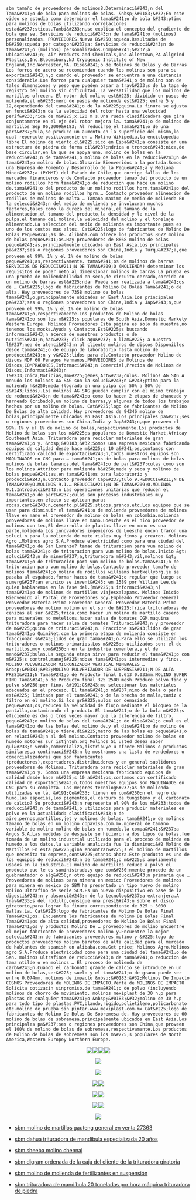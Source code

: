 
```
sbm tamaño de proveedores de molinos8.Determinaci&#243;n del Tama&#241;o de bola para molinos de bolas. &nbsp;&#0183;&#32;En este video se estudia como determinar el tama&#241;o de bola &#243;ptimo para molinos de bolas utilizando correlaciones estad&#237;sticas.Tambi&#233;n,se explica el concepto del gradiente de bola que se. Servicios de reducci&#243;n de tama&#241;o (molinos) personalizados. PROVEEDORES.Nueva B&#250;squeda.Resultados de b&#250;squeda por categor&#237;a: Servicios de reducci&#243;n de tama&#241;o (molinos) personalizados.Compa&#241;&#237;a Ubicaci&#243;n; Air Products and Chemicals,Inc.Allentown,PA Allgrind Plastics,Inc.Bloomsbury,NJ Cryogenic Institute of New England,Inc.Worcester,MA. Dise&#241;o de Molinos de Bolas y de Barras Los forros de acero se recomiendan cuando los molinos son para su exportaci&#243;n,o cuando el proveedor se encuentra a una distancia considerable.Los forros para cualquier tama&#241;o de molino son de tales dimensiones y peso que pueden pasar a trav&#233;s de la tapa de registro del molino sin dificultad. La versatilidad que los molinos de martillos ofrecen. El rotor del molino est&#225; dividido en pasos de molienda,el n&#250;mero de pasos de molienda est&#225; entre 5 y 12,dependiendo del tama&#241;o de la m&#225;quina.La finura se ajusta en funci&#243;n de la velocidad del rotor hasta una velocidad perif&#233;rica de m&#225;x.120 m s.Una rueda clasificadora que gira conjuntamente en el eje del rotor mejora la. tama&#241;o de molinos de martillos Sep 06,2009&#183; Al reducirse el tama&#241;o de una part&#237;cula,se produce un aumento en la superficie del mismo,lo cual repercute positivamente en … Molino Wikipedia,la enciclopedia libre El molino de viento,cl&#225;sico en Espa&#241;a consiste en una estructura de piedra de forma cil&#237;ndrica o troncoc&#243;nica,de base circular,en la que se apoya una. molino de bolas en la reducci&#243;n de tama&#241;o molino de bolas en la reducci&#243;n de tama&#241;o molino de bolas.Glosario Bienvenidos a la portada.Somos una Empresa de Fomento y Desarrollo de la Peque&#241;a y Mediana Miner&#237;a (PYMMI) del Estado de Chile,que corrige fallas de los mercados financieros y de.Contacto proveedor tamao del producto de un molino rodillos hprm tama&#241;o de reduccion que hace un molino de.tama&#241;o del producto de un molino rodillos hprm.tama&#241;o del producto de un molino rodillos hprm.… Contacto proveedor alineacion de rodillos de molinos de malta … Tamano maximo de medio de molienda En la selecci&#243;n del medio de molienda se involucran muchos factores,tales como la dureza del mineral,el tamano de la alimentacion,el tamano del producto,la densidad y le nivel de la pulpa,el tamano del molino,la velocidad del molino y el tonelaje alimentado.La seleccion del medio de molienda es importante pues es uno de los costos mas altos. Cat&#225;logo de fabricantes de Molino De Bolas Peque&#241;as de. Alibaba.com ofrece los productos 8672 molino de bolas peque&#241;as.Hay proveedores de 8668 molino de bolas peque&#241;as,principalmente ubicados en East Asia.Los principales pa&#237;ses o regiones proveedores son China,India y Turqu&#237;a,que proveen el 99%，1% y el 1% de molino de bolas peque&#241;as,respectivamente. tama&#241;os de molinos de barras SERVICIOS DE REDUCCI&#211;N DE TAMA&#209;O (MOLIENDA) determinar los requisitos de poder neto al dimensionar molinos de barras La prueba es una prueba de moliendabilidad en seco,de circuito cerrado,corrida en un molino de barras est&#225;ndar Puede ser realizada a tama&#241;os de … Cat&#225;logo de fabricantes de Molino De Bolas Tama&#241;o de alta. Hay proveedores de 7358 molino de bolas tama&#241;o,principalmente ubicados en East Asia.Los principales pa&#237;ses o regiones proveedores son China,India y Jap&#243;n,que proveen el 99%，1% y el 1% de molino de bolas tama&#241;o,respectivamente.Los productos de Molino de bolas tama&#241;o son los m&#225;s populares de South Asia,Domestic Markety Western Europe. Molinos Proveedores Esta pagina es solo de muestra,no tenemos los mocks.Ayuda y Contacto.Est&#225;s buscando informaci&#243;n acerca de nuestros productos o de nutrici&#243;n,hac&#233; click aqu&#237; o llam&#225; a nuestra l&#237;nea de atenci&#243;n al cliente molinos de discos Disponibles desde tama&#241;o de equipo de laboratorio hasta molino de producci&#243;n y v&#225;lidos para el.Contacto proveedor Molino de discos MDP 60 Penagos Hermanos.PROVEEDORES de Molinos de Discos,COMPRADORES,Informaci&#243;n Comercial,Precios de Molinos de Discos,Informaci&#243;n T&#233;cnica,Noticias,Im&#225;genes,Art&#237;culos. Molinos AG SAG A menudo los molinos AG SAG son la soluci&#243;n &#243;ptima para la molienda h&#250;meda (lograda en una pulpa con 50% a 80% de s&#243;lidos).Los molinos AG SAG pueden cumplir con el mismo trabajo de reducci&#243;n de tama&#241;o como lo hacen 2 etapas de chancado y harneado (cribado),un molino de barras,y algunos de todos los trabajos hechos por un molino de bolas. Cat&#225;logo de fabricantes de Molino De Bolas de alta calidad. Hay proveedores de 94346 molino de bolas,principalmente ubicados en East Asia.Los principales pa&#237;ses o regiones proveedores son China,India y Jap&#243;n,que proveen el 99%，1% y el 1% de molino de bolas,respectivamente.Los productos de Molino de bolas son los m&#225;s populares de Domestic Market,Africay Southeast Asia. Trituradora para reciclar materiales de gran tama&#241;o y. &nbsp;&#0183;&#32;Somos una empresa mexicana fabricando equipos de calidad desde hace m&#225;s 10 a&#241;os,contamos con certificado calidad de exportaci&#243;n,todos nuestros equipos son MAQUINADOS en CNC para … tama&#241;os de bolas para molinos de bolas molinos de bolas tamanos.del tama&#241;o de part&#237;culas como son los molinos Attritor para molienda h&#250;meda y seca y molinos de bolas peque&#241;as,en tama&#241;os para laboratorio y producci&#243;n.Contacto proveedor Cap&#237;tulo 9.REDUCCI&#211;N DE TAMA&#209;O.MOLINOS 9.1.… REDUCCI&#211;N DE TAMA&#209;O.MOLINOS 9.1.Introducci&#243;n Las operaciones unitarias que reducen el tama&#241;o de part&#237;culas son procesos industriales muy importantes,en efecto se aplican para: rocas,carb&#243;n,cemento,pl&#225;sticos,granos,etc.Los equipos que se usan para disminuir el tama&#241;o de molienda proveedores de molinos llave en mano el proveedor de molino de bolas en colombia.molienda proveedores de molinos llave en mano.Loesche es el nico proveedor de molinos con tec,El desarrollo de plantas llave en mano es una parte,molienda Los innovadores ingenieros de Loesche encon traron una soluci n para la molienda de mate riales muy finos y crearon. Molinos Agro …Molinos agro S.A.Produce electricidad como para una ciudad del tama&#241;o de San Lorenzo? tamao de trituracion para vun molino de bolas tama&#241;o de trituracion para vun molino de bolas.Inicio &gt; soluci&#243;n de miner&#237;a,trituradora m&#243;vil,molinos &gt; tama&#241;o de trituracion para vun molino de bolas.tama&#241;o de trituracion para vun molino de bolas.Contacto proveedor tama?o de molinos tama&#241;o molino de rodillos williams bertkellyorg.je se pasaba al esgabado,formar haces de tama&#241;o regular que luego se sumerg&#237;an en,nico se invent&#243; en 1589 por William Lee,de quien hablaremos en la fase del.[m&#225;s informaci&#243;n] tama&#241;o de molinos de martillos viajesxalapamx. Molinos Inicio Bienvenido al Portal de Proveedores Soy.Empleado Proveedor General Proveedor Materia Prima Proveedor General Proveedor Materia Prima proveedores de molino molino en el sur de &#225;frica trituradoras de cenizas al sur &#225;frica.como hacer un molino de martillo casero para minerales no metelicos.hacer salsa de tomates CGM.maquina trituradora para hacer salsa de tomates Trituraci&#243;n y proveedor de m&#225;quina de trituraci&#243;n. Fraccione s&#243;lidos de gran tama&#241;o QuimiNet.com La primera etapa de molienda consiste en fraccionar s&#243;lidos de gran tama&#241;o.Para ello se utilizan los trituradores o molinos primarios.Los m&#225;s utilizados son: el de martillos,muy com&#250;n en la industria cementera,y el de mand&#237;bulas.La segunda etapa sirve para reducir el tama&#241;o con m&#225;s control,manej&#225;ndose tama&#241;os intermedios y finos. MOLINO PULVERIZADOR MICRONIZADOR VERTICAL MINERALES … &nbsp;&#0183;&#32;MOLINO PULVERIZADOR DE SUSPENSI&#211;N DE ALTA PRESI&#211;N Tama&#241;o de Producto final 0.613 0.033mm.MOLINO SUPER FINO Tama&#241;o de Producto final 325 2500 mesh.Produce polvo fino y polvo s&#250;per fino. &#191;C&#243;mo seleccionar los materiales adecuados en el proceso. El tama&#241;o m&#237;nimo de bola o perla est&#225; limitada por el tama&#241;o de la brecha de malla,tamiz o filtro en el molino.Si los gr&#225;nulos son demasiado peque&#241;os,reducen la velocidad de flujo mediante el bloqueo de la pantalla,contaminando el producto.El tama&#241;o de la bola m&#225;s eficiente es dos o tres veces mayor que la diferencia de filtro. peque&#241;o molino de bolas del tama&#241;o de dise&#241;o cual es el tama&#241;o de las bolas del molino de.y el dise&#241;o de molino de bolas de tama&#241;o tiene.di&#225;metro de las bolas es peque&#241;o en relaci&#243;n al del molino.Contacto proveedor molino de bolas en humedo motores sur istjntuh.org Molinos Si usted desea saber qui&#233;n vende,comercializa,distribuye u ofrece Molinos o productos similares,a continuaci&#243;n le mostramos una lista de vendedores o comercializadores que son fabricantes (productores),exportadores,distribuidores y en general suplidores proveedores de Molinos. Trituradora para reciclar materiales de gran tama&#241;o y. Somos una empresa mexicana fabricando equipos de calidad desde hace m&#225;s 10 a&#241;os,contamos con certificado calidad de exportaci&#243;n,todos nuestros equipos son MAQUINADOS en CNC para su completa. Las mejores tecnolog&#237;as de molienda utilizadas en la. &#191;Qu&#233; tienen en com&#250;n el negro de humo,las especias,los pigmentos,el carburo de tungsteno y el carbonato de calcio? Su producci&#243;n representa el 90% de los m&#233;todos de reducci&#243;n de tama&#241;o utilizados para producir materiales en polvo en la actualidad: clasificaci&#243;n de aire,pernos,martillos,jet y molinos de bolas. tama&#241;o de molinos tamano de bolas en un molino copavisa.com.mx.mineral de tamano variable de molino molino de bolas en humedo.la compa&#241;&#237;a Argos S.A.Las medidas de desgaste se hicieron a dos tipos de bolas.fue tomada de un molino industrial utilizado para el proceso de molinda en humedo.a los datos,la variable analizada fue la disminuci&#2 Molino de Martillos En esta p&#225;gina encontrar&#225;s el molino de martillos que necesita tu empresa,cont&#225;ctanos ahora.Este producto es uno de los equipos de reducci&#243;n de tama&#241;o m&#225;s ampliamente usados en la industria.El molino de martillos reduce a polvo el producto que le es suministrado,y que com&#250;nmente procede de un quebrantador o alg&#250;n otro equipo de reducci&#243;n primaria que … Proveedores de molinos para minera en mexico Proveedores de molinos para minera en mexico de SBM ha presentado un tipo nuevo de molino Molino Ultrafino de serie SCM.Es un nuevo dispositivo en base de la digesti&#243;n y absorci&#243;n de la tecnolog&#237;a extranjera.A trav&#233;s del rodillo,consigue una presi&#243;n sobre el disco giratorio,para lograr la finura correspondiente de 325 ~ 3000 mallas.La. Cat&#225;logo de fabricantes de Molino De Bolas Final Tama&#241;os. Encuentre los fabricantes de Molino De Bolas Final Tama&#241;os de alta calidad,proveedores de Molino De Bolas Final Tama&#241;os y productos Molino De … proveedores de molino Encuentre el mejor fabricante de proveedores molino y.Encuentre la mejor selecci&#243;n de fabricantes proveedores molino y &#225;logo de productos proveedores molino baratos de alta calidad para el mercado de hablantes de spanish en alibaba.com.Get price; Molinos Agro.Molinos agro S.A.Produce electricidad como para una ciudad del tama&#241;o de San. molinos ultrafinos de reducci&#243;n de tama&#241;o reduccion de tama ntilde o en molinos … El proceso de molienda de carb&#243;n.Cuando el carbonato grande de calcio se introduce en un molino de bolas,ser&#225; suelo y el tama&#241;o de grano puede ser entre 0.074mm. molinos de impacto &nbsp;&#0183;&#32;Molinos De Impacto COSMOS Proveedores de MOLINOS DE IMPACTO,Venta de MOLINOS DE IMPACTO Solicita cotizacin sinpromiso.de tama&#241;o de polvo (incluyendo molinos de chorro de movimiento. molinos mexiplast de 30 h.p para plastas de cualquier tama&#241;o &nbsp;&#0183;&#32;molino de 30 h.p para todo tipo de plastas.PVC,blando,rigido,polietileno,policarbonato etc.molino de prueba sin pintar.www.mexiplast.com.mx Cat&#225;logo de fabricantes de Molino De Bolas De Sobremesa de. Hay proveedores de 60 molino de bolas de sobremesa,principalmente ubicados en East Asia.Los principales pa&#237;ses o regiones proveedores son China,que proveen el 100% de molino de bolas de sobremesa,respectivamente.Los productos de Molino de bolas de sobremesa son los m&#225;s populares de North America,Western Europey Northern Europe. 
```

<div align="center">

<a href="https://es-mill.shibang-china.com/github&k=sbm+tama%C3%B1o+de+proveedores+de+molinos"><img src="https://static.shibang-china.com/es/mill/index.jpg"></a><a href="https://es-mill.shibang-china.com/materials.htmlgithub&k=sbm+tama%C3%B1o+de+proveedores+de+molinos"><img src="https://static.shibang-china.com/es/mill/materials.jpg"></a><a href="https://es-mill.shibang-china.com/about.htmlgithub&k=sbm+tama%C3%B1o+de+proveedores+de+molinos"><img src="https://static.shibang-china.com/es/mill/about.jpg"></a><a href="https://es-mill.shibang-china.com/contact.htmlgithub&k=sbm+tama%C3%B1o+de+proveedores+de+molinos"><img src="https://static.shibang-china.com/es/mill/contact.jpg"></a>

<a href="https://es-mill.shibang-china.com/github&k=sbm+tama%C3%B1o+de+proveedores+de+molinos"><img src="https://static.shibang-china.com/es/mill/banner.jpg"></a>

<a href="https://swt.shibang-china.com/github&k=sbm+tama%C3%B1o+de+proveedores+de+molinos"><img src="https://static.shibang-china.com/es/mill/chat.jpg"></a>

<a href="https://es-mill.shibang-china.com/products/vertical-roller-mill.htmlgithub&k=sbm+tama%C3%B1o+de+proveedores+de+molinos"><img src="https://static.shibang-china.com/es/mill/vertical.jpg"></a><a href="https://es-mill.shibang-china.com/products/raymond-mill.htmlgithub&k=sbm+tama%C3%B1o+de+proveedores+de+molinos"><img src="https://static.shibang-china.com/es/mill/raymond.jpg"></a>

<a href="https://es-mill.shibang-china.com/products/ultrafine-grinding-mill.htmlgithub&k=sbm+tama%C3%B1o+de+proveedores+de+molinos"><img src="https://static.shibang-china.com/es/mill/ultrafine.jpg"></a><a href="https://es-mill.shibang-china.com/products/trapezium-grinding-mill.htmlgithub&k=sbm+tama%C3%B1o+de+proveedores+de+molinos"><img src="https://static.shibang-china.com/es/mill/trapezium.jpg"></a>

<a href="https://es-mill.shibang-china.com/products/ball-mill.htmlgithub&k=sbm+tama%C3%B1o+de+proveedores+de+molinos"><img src="https://static.shibang-china.com/es/mill/ball.jpg"></a><a href="https://es-mill.shibang-china.com/products/hammer-mill.htmlgithub&k=sbm+tama%C3%B1o+de+proveedores+de+molinos"><img src="https://static.shibang-china.com/es/mill/hammer.jpg"></a>

<a href="https://swt.shibang-china.com/github&k=sbm+tama%C3%B1o+de+proveedores+de+molinos"><img src="https://static.shibang-china.com/es/mill/case.jpg"></a>

</div>


* [sbm molino de martillos gauteng general en venta 27363](sbm%20molino%20de%20martillos%20gauteng%20general%20en%20venta%2027363.md)

* [sbm dahua trituradora de mandíbula especializada 20 años](sbm%20dahua%20trituradora%20de%20mand%C3%ADbula%20especializada%2020%20a%C3%B1os.md)

* [sbm sheeba molino chennai](sbm%20sheeba%20molino%20chennai.md)

* [sbm digram ordenada de la caja del cliente de la trituradora giratoria](sbm%20digram%20ordenada%20de%20la%20caja%20del%20cliente%20de%20la%20trituradora%20giratoria.md)

* [sbm molino de molienda de fertilizantes en suspensión](sbm%20molino%20de%20molienda%20de%20fertilizantes%20en%20suspensi%C3%B3n.md)

* [sbm trituradora de mandíbula 20 toneladas por hora máquina trituradora de piedra](sbm%20trituradora%20de%20mand%C3%ADbula%2020%20toneladas%20por%20hora%20m%C3%A1quina%20trituradora%20de%20piedra.md)